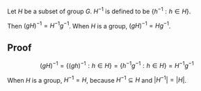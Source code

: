 Let $H$ be a subset of group $G$. $H^{-1}$ is defined to be $\{h^{-1}: h \in H\}$.

Then $(gH)^{-1} = H^{-1}g^{-1}$.
When $H$ is a group, $(gH)^{-1} = Hg^{-1}$.

## Proof

$$ (gH)^{-1} = \{(gh)^{-1}: h \in H\} = \{h^{-1}g^{-1}: h \in H\} = H^{-1}g^{-1} $$

When $H$ is a group, $H^{-1} = H$, because $H^{-1} \subseteq H$ and $|H^{-1}| = |H|$.
